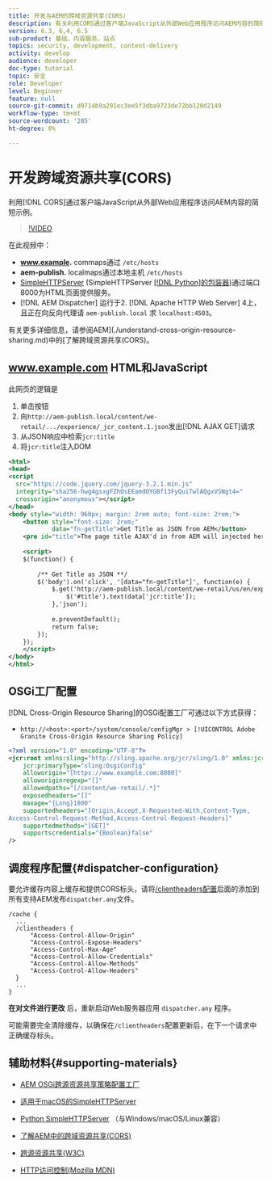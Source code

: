 ```yaml
---
title: 开发与AEM的跨域资源共享(CORS)
description: 有关利用CORS通过客户端JavaScript从外部Web应用程序访问AEM内容的简短示例。
version: 6.3, 6,4, 6.5
sub-product: 基础，内容服务，站点
topics: security, development, content-delivery
activity: develop
audience: developer
doc-type: tutorial
topic: 安全
role: Developer
level: Beginner
feature: null
source-git-commit: d9714b9a291ec3ee5f3dba9723de72bb120d2149
workflow-type: tm+mt
source-wordcount: '285'
ht-degree: 0%

---
```



# 开发跨域资源共享(CORS)

利用[!DNL CORS]通过客户端JavaScript从外部Web应用程序访问AEM内容的简短示例。

>[!VIDEO](https://video.tv.adobe.com/v/18837/?quality=12&learn=on)

在此视频中：

* **www.example.** commaps通过  `/etc/hosts`
* **aem-publish.** localmaps通过本地主机  `/etc/hosts`
* [SimpleHTTPServer](https://itunes.apple.com/us/app/simple-http-server/id441002840?mt=12) (SimpleHTTPServer [[!DNL Python]的包装器](https://docs.python.org/2/library/simplehttpserver.html))通过端口8000为HTML页面提供服务。
* [!DNL AEM Dispatcher] 运行于2. [!DNL Apache HTTP Web Server] 4上，且正在向反向代理请 `aem-publish.local` 求 `localhost:4503`。

有关更多详细信息，请参阅AEM](./understand-cross-origin-resource-sharing.md)中的[了解跨域资源共享(CORS)。

## www.example.com HTML和JavaScript

此网页的逻辑是

1. 单击按钮
1. 向`http://aem-publish.local/content/we-retail/.../experience/_jcr_content.1.json`发出[!DNL AJAX GET]请求
1. 从JSON响应中检索`jcr:title`
1. 将`jcr:title`注入DOM

```xml
<html>
<head>
<script
  src="https://code.jquery.com/jquery-3.2.1.min.js"
  integrity="sha256-hwg4gsxgFZhOsEEamdOYGBf13FyQuiTwlAQgxVSNgt4="
  crossorigin="anonymous"></script>   
</head>
<body style="width: 960px; margin: 2rem auto; font-size: 2rem;">
    <button style="font-size: 2rem;"
            data="fn-getTitle">Get Title as JSON from AEM</button>
    <pre id="title">The page title AJAX'd in from AEM will injected here</pre>
    
    <script>
    $(function() { 
        
        /** Get Title as JSON **/
        $('body').on('click', '[data="fn-getTitle"]', function(e) { 
            $.get('http://aem-publish.local/content/we-retail/us/en/experience/_jcr_content.1.json', function(data) {
                $('#title').text(data['jcr:title']);
            },'json');
            
            e.preventDefault();
            return false;
        });
    });
    </script>
</body>
</html>
```

## OSGi工厂配置

[!DNL Cross-Origin Resource Sharing]的OSGi配置工厂可通过以下方式获得：

* `http://<host>:<port>/system/console/configMgr > [!UICONTROL Adobe Granite Cross-Origin Resource Sharing Policy]`

```xml
<?xml version="1.0" encoding="UTF-8"?>
<jcr:root xmlns:sling="http://sling.apache.org/jcr/sling/1.0" xmlns:jcr="http://www.jcp.org/jcr/1.0"
    jcr:primaryType="sling:OsgiConfig"
    alloworigin="[https://www.example.com:8000]"
    alloworiginregexp="[]"
    allowedpaths="[/content/we-retail/.*]"
    exposedheaders="[]"
    maxage="{Long}1800"
    supportedheaders="[Origin,Accept,X-Requested-With,Content-Type,
Access-Control-Request-Method,Access-Control-Request-Headers]"
    supportedmethods="[GET]"
    supportscredentials="{Boolean}false"
/>
```

## 调度程序配置{#dispatcher-configuration}

要允许缓存内容上缓存和提供CORS标头，请将[/clientheaders配置](https://experienceleague.adobe.com/docs/experience-manager-dispatcher/using/configuring/dispatcher-configuration.html?lang=en#specifying-the-http-headers-to-pass-through-clientheaders)后面的添加到所有支持AEM发布`dispatcher.any`文件。

```
/cache { 
  ...
  /clientheaders {
      "Access-Control-Allow-Origin"
      "Access-Control-Expose-Headers"
      "Access-Control-Max-Age"
      "Access-Control-Allow-Credentials"
      "Access-Control-Allow-Methods"
      "Access-Control-Allow-Headers"
  }
  ...
}
```

**在对文件进行更改** 后，重新启动Web服务器应用 `dispatcher.any` 程序。

可能需要完全清除缓存，以确保在`/clientheaders`配置更新后，在下一个请求中正确缓存标头。

## 辅助材料{#supporting-materials}

* [AEM OSGi跨源资源共享策略配置工厂](http://localhost:4502/system/console/configMgr/com.adobe.granite.cors.impl.CORSPolicyImpl)
* [适用于macOS的SimpleHTTPServer](https://itunes.apple.com/us/app/simple-http-server/id441002840?mt=12)
* [Python SimpleHTTPServer](https://docs.python.org/2/library/simplehttpserver.html) （与Windows/macOS/Linux兼容）

* [了解AEM中的跨域资源共享(CORS)](./understand-cross-origin-resource-sharing.md)
* [跨源资源共享(W3C)](https://www.w3.org/TR/cors/)
* [HTTP访问控制(Mozilla MDN)](https://developer.mozilla.org/en-US/docs/Web/HTTP/Access_control_CORS)

